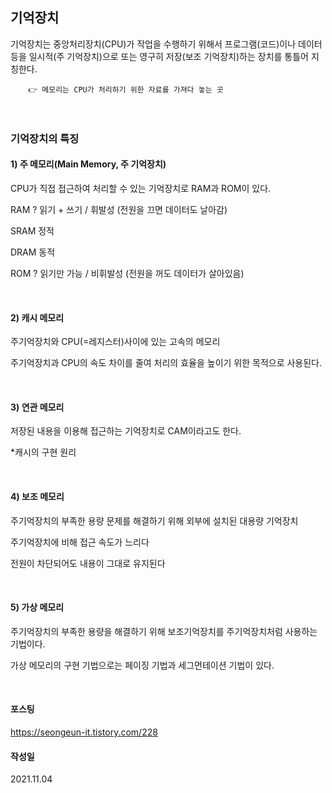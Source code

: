 ## 기억장치


기억장치는 중앙처리장치(CPU)가 작업을 수행하기 위해서 프로그램(코드)이나 데이터 등을 일시적(주 기억장치)으로 또는 영구히 저장(보조 기억장치)하는 장치를 통틀어 지칭한다.

        👉 메모리는 CPU가 처리하기 위한 자료를 가져다 놓는 곳

<br>

### 기억장치의 특징
#### 1) 주 메모리(Main Memory, 주 기억장치)

CPU가 직접 접근하여 처리할 수 있는 기억장치로 RAM과 ROM이 있다.



RAM ? 읽기 + 쓰기 / 휘발성 (전원을 끄면 데이터도 날아감)

SRAM 정적

DRAM 동적

ROM ? 읽기만 가능 / 비휘발성 (전원을 꺼도 데이터가 살아있음)


<br>

#### 2) 캐시 메모리

주기억장치와 CPU(=레지스터)사이에 있는 고속의 메모리

주기억장치과 CPU의 속도 차이를 줄여 처리의 효율을 높이기 위한 목적으로 사용된다.


<br>

#### 3) 연관 메모리

저장된 내용을 이용해 접근하는 기억장치로 CAM이라고도 한다.

*캐시의 구현 원리


<br>

#### 4) 보조 메모리

주기억장치의 부족한 용량 문제를 해결하기 위해 외부에 설치된 대용량 기억장치

주기억장치에 비해 접근 속도가 느리다

전원이 차단되어도 내용이 그대로 유지된다


<br>

#### 5) 가상 메모리

주기억장치의 부족한 용량을 해결하기 위해 보조기억장치를 주기억장치처럼 사용하는 기법이다.

가상 메모리의 구현 기법으로는 페이징 기법과 세그먼테이션 기법이 있다.

<br>

#### 포스팅
https://seongeun-it.tistory.com/228

#### 작성일
2021.11.04